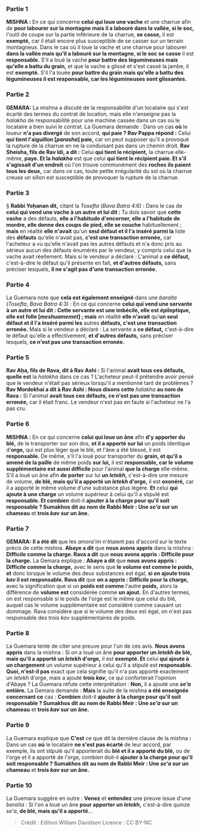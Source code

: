 
### Partie 1
<strong>MISHNA :</strong> En ce qui concerne <b>celui qui loue une vache</b> et une charrue afin de <b>pour labourer sur la montagne mais il a labouré dans la vallée, si le soc,</b> l'outil de coupe sur la partie inférieure de la charrue, <b>se casse,</b> il est <b>exempté,</b> car il était encore plus susceptible de se casser sur un terrain montagneux. Dans le cas où il loue la vache et une charrue pour labourer <b>dans la vallée mais qu'il a labouré sur la montagne, si le soc se casse</b> il est <b>responsable.</b> S'il a loué la vache <b>pour battre des légumineuses mais qu'elle a battu du grain,</b> et que la vache a glissé et s'est cassé la jambe, il est <b>exempté.</b> S'il l'a louée <b>pour battre du grain mais qu'elle a battu des légumineuses il est responsable, car les légumineuses sont glissantes.</b>

### Partie 2
<strong>GEMARA:</strong> La mishna a discuté de la responsabilité d'un locataire qui s'est écarté des termes du contrat de location, mais elle n'enseigne pas la <i>halakha</i> de responsabilité pour une machine cassée dans un cas où le locataire a bien suivi le contrat. La Guemara demande : Dans un cas <b>où</b> le loueur <b>n'a pas divergé</b> de son accord, <b>qui paie ? Rav Pappa répond :</b> Celui <b>qui tient l'aiguillon [<i>parasha</i>] paie,</b> car on peut supposer qu'il a provoqué la rupture de la charrue en ne la conduisant pas dans un chemin droit. <b>Rav Sheisha, fils de Rav Idi, a dit :</b> Celui <b>qui tient le récipient,</b> la charrue elle-même, <b>paye. Et la <i>halakha</i></b> est que celui <b>qui tient le récipient paie. Et s'il s'agissait d'un endroit</b> où l'on trouve communément des <b>roches</b> <b>ils paient tous les deux,</b> car dans ce cas, toute petite irrégularité du sol où la charrue creuse un sillon est susceptible de provoquer la rupture de la charrue.

### Partie 3
§ <b>Rabbi Yoḥanan dit,</b> citant la <i>Tosefta</i> (<i>Bava Batra</i> 4:6) : Dans le cas de <b>celui qui vend une vache à un autre et lui dit : </b> Tu dois savoir que <b>cette vache</b> a des défauts, <b>elle a l'habitude d'encorner, elle a l'habitude de mordre, elle donne des coups de pied, elle se couche</b> habituellement ; <b>mais</b> en réalité <b>elle n'avait</b> qu'un <b>seul défaut et il l'a inséré parmi la</b> liste des <b>défauts</b> qu'elle n'avait pas, <b>c'est une transaction erronée,</b> car l'acheteur a vu qu'elle n'avait pas les autres défauts et n'a donc pris au sérieux aucun des défauts énumérés par le vendeur, y compris celui que la vache avait réellement. Mais si le vendeur a déclaré : L'animal a <b>ce défaut,</b> c'est-à-dire le défaut qu'il présente en fait, <b>et d'autres défauts,</b> sans préciser lesquels, <b>il ne s'agit pas d'une transaction erronée.</b>

### Partie 4
La Guemara note que <b>cela est également enseigné</b> dans une <i>baraita</i> (<i>Tosefta</i>, <i>Bava Batra</i> 4:3) : En ce qui concerne <b>celui qui vend une servante à un autre et lui dit : Cette servante est une imbécile, elle est épileptique, elle est folle [<i>meshuamemet</i>] ; mais</b> en réalité <b>elle n'avait</b> qu'<b>un seul défaut et il l'a inséré parmi les</b> autres <b>défauts, c'est une transaction erronée.</b> Mais si le vendeur a déclaré : La servante a <b>ce défaut,</b> c'est-à-dire le défaut qu'elle a effectivement, <b>et d'autres défauts,</b> sans préciser lesquels, <b>ce n'est pas une transaction erronée.</b>

### Partie 5
<b>Rav Aḥa, fils de Rava, dit à Rav Ashi :</b> Si l'animal <b>avait tous ces défauts, quelle est</b> la <i>halakha</i> dans ce cas ? L'acheteur peut-il prétendre avoir pensé que le vendeur n'était pas sérieux lorsqu'il a mentionné tant de problèmes ? <b>Rav Mordekhai a dit à Rav Ashi : Nous disons cette</b> <i>halakha</i> <b>au nom de Rava :</b> Si l'animal <b>avait tous ces défauts, ce n'est pas une transaction erronée,</b> car il était franc. Le vendeur n'est pas en faute si l'acheteur ne l'a pas cru.

### Partie 6
<strong>MISHNA :</strong> En ce qui concerne <b>celui qui loue un âne</b> afin <b>d'y apporter du blé,</b> de le transporter sur son dos, <b>et il a apporté sur lui</b> un poids identique d'<b>orge,</b> qui est plus léger que le blé, et l'âne a été blessé, il est <b>responsable. </b> De même, s'il l'a loué pour transporter du <b>grain, et qu'il a amené de la paille</b> de même poids <b>sur lui,</b> il est <b>responsable, car le</b> <b>volume supplémentaire est aussi difficile</b> pour l'animal <b>que la charge</b> elle-même. S'il a loué un âne afin <b>de porter</b> sur lui <b>un <i>letekh</i>,</b> c'est-à-dire une mesure de volume, <b>de blé, mais qu'il a apporté un <i>letekh</i> d'orge,</b> il est <b>exonéré,</b> car il a apporté le même volume d'une substance plus légère. <b>Et</b> celui <b>qui ajoute à une charge</b> un volume supérieur à celui qu'il a stipulé est <b>responsable. Et combien</b> doit-il <b>ajouter à la charge pour qu'il soit responsable ? Sumakhos dit au nom de Rabbi Meir : Une <i>se'a</i> sur un chameau</b> et <b>trois <i>kav</i> sur un âne.</b>

### Partie 7
<strong>GEMARA:</strong> <b>Il a été dit</b> que les <i>amora'im</i> n'étaient pas d'accord sur le texte précis de cette mishna. <b>Abaye a dit</b> que <b>nous avons appris</b> dans la mishna : <b>Difficile comme la charge. Rava a dit</b> que <b>nous avons appris : Difficile pour la charge.</b> La Gemara explique : <b>Abaye a dit</b> que <b>nous avons appris : Difficile comme la charge,</b> avec le sens que <b>le volume est comme le poids, et</b> donc lorsque le volume des deux substances est égal, <b>si on ajoute trois <i>kav</i> il est responsable. Rava dit</b> que <b>on a appris : Difficile pour la charge,</b> avec la signification que si un <b>poids est comme</b> l'autre <b>poids,</b> alors la différence de <b>volume est</b> considérée comme <b>un ajout.</b> En d'autres termes, on est responsable si le poids de l'orge est le même que celui du blé, auquel cas le volume supplémentaire est considéré comme causant un dommage. Rava considère que si le volume des deux est égal, on n'est pas responsable des trois <i>kav</i> supplémentaires de poids.

### Partie 8
La Guemara tente de citer une preuve pour l'un de ces avis. <b>Nous avons appris</b> dans la mishna : Si on a loué un âne <b>pour apporter un <i>letekh</i> de blé, mais qu'il a apporté un <i>letekh</i> d'orge,</b> il est <b>exempté. Et</b> celui <b>qui ajoute à un chargement</b> un volume supérieur à celui qu'il a stipulé est <b>responsable. Quoi, n'est-il pas</b> exact que cela signifie qu'il n'a pas apporté exactement un <i>letekh</i> d'orge, mais a ajouté <b>trois <i>kav</i>,</b> ce qui conforterait l'opinion d'Abaye ? La Guemara réfute cette interprétation : <b>Non,</b> il a ajouté une <b><i>se'a</i> entière.</b> La Gemara demande : <b>Mais</b> la suite de la mishna <b>a été enseignée concernant ce</b> cas : <b>Combien</b> doit-il <b>ajouter à la charge pour qu'il soit responsable ? Sumakhos dit au nom de Rabbi Meir : Une <i>se'a</i> sur un chameau</b> et <b>trois <i>kav</i> sur un âne.</b>

### Partie 9
La Guemara explique que <b>C'est</b> ce que dit la dernière clause de la mishna <b>:</b> Dans un cas <b>où</b> le locataire <b>ne s'est pas écarté</b> de leur accord, par exemple, ils ont stipulé qu'il apporterait du <b>blé et il a apporté du blé,</b> ou de l'orge et il a apporté de l'orge, combien</b> doit-il <b>ajouter à la charge pour qu'il soit responsable ? Sumakhos dit au nom de Rabbi Meir : Une <i>se'a</i> sur un chameau</b> et <b>trois <i>kav</i> sur un âne.</b>

### Partie 10
La Guemara suggère en outre : <b>Venez</b> et <b>entendez</b> une preuve issue d'une <i>baraïta</i> : Si l'on a loué un âne <b>pour apporter un <i>letekh</i>,</b> c'est-à-dire quinze <i>se'a</i>, <b>de blé, mais qu'il a apporté</b>...

>Crédit : Edition William Davidson
>Licence : CC BY-NC